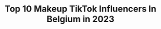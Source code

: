 ---
title: Top 10 Makeup TikTok Influencers In Belgium in 2023
description: >-
  Find top makeup TikTok influencers in Belgium in 2023. Most popular hashtags: #makeup #foryou #fyp #pourtoi.
platform: TikTok
hits: 53
text_top: See the top-rated TikTok profiles on inBeat.
text_bottom: Our database holds 53 TikTok influencers like this in Belgium for you to connect with.
profiles:
  - username: "macchrii"
    fullname: >-
      ✨MACCHRI✨
    bio: >-
      19 | België Volg mij als je into makeup bent ✨❤️ Contact: maccchri@gmail.com
    location: "Belgium"
    followers: 67400
    engagement: 881
    commentsToLikes: 0.027272
    id: ck8ade41d5ibl0j78pchdml9t
    verified: false
    hashtags: "#voorjou, #foryou, #belgie, #gayboy"
  - username: "alissatomme"
    fullname: >-
      Alissa Tomme
    bio: >-
      Contact : alissatomme@hotmail.com
    location: "Belgium"
    followers: 170700
    engagement: 2120
    commentsToLikes: 0.046047
    id: ckba73y81067z0j23bvo7e0no
    verified: false
    hashtags: "#fyp, #makeup, #viral, #trend"
  - username: "kayleemoonkitty"
    fullname: >-
      Kaylee
    bio: >-
      🇧🇪 1-ste Eredame Miss Vlaams - Brabant 2023 🇧🇪 Kandidate Miss Belgium 2023
    location: "Belgium"
    followers: 170900
    engagement: 2062
    commentsToLikes: 0.030145
    id: ck8ade3fu5i6a0j78bvdxks6q
    verified: true
    hashtags: "#makeup, #foryoupage, #trending, #fy"
  - username: "anouchka_lm"
    fullname: >-
      Anouchka
    bio: >-
      21y/o ☁️ I do make up 💄 (I am not an artist ;))
    location: "Belgium"
    followers: 5769
    engagement: 1292
    commentsToLikes: 0.052748
    id: ck8ae51l09vi60j78z3yizhkp
    verified: false
    hashtags: "#dance, #voorjou, #halloween, #makeup"
  - username: "cathy22107"
    fullname: >-
      Cathy / Fallon
    bio: >-
      passion : animaux musique théâtre #bonjourjesuistitouan 😁 😂
    location: "Belgium"
    followers: 4343
    engagement: 1634
    commentsToLikes: 0.036020
    id: ckbfedqky8alc0j23ujljfu3v
    verified: false
    hashtags: "#sad, #pov, #noiretblanc, #anglais"
  - username: "nikkewit"
    fullname: >-
      ❤️Nikkewit❤️
    bio: >-
      ❤️disneycosplay❤️ ❤️occosplay❤️ 🥰🥰🥰
    location: "Belgium"
    followers: 4322
    engagement: 1640
    commentsToLikes: 0.034292
    id: ck9c6wxc4reyh0j78c36gqsln
    verified: false
    hashtags: "#cosplay, #witchcosplay, #halloweencosplay, #oc"
  - username: "itschayenneee"
    fullname: >-
      ✨Chayenne✨
    bio: >-
      Ga een kijkje nemen op mijn wishlist! (NIET VERPLICHT)❤️ Adres —> dm
    location: "Belgium"
    followers: 34700
    engagement: 1205
    commentsToLikes: 0.016338
    id: ckafuddt69ywk0i78onm1ul1p
    verified: false
    hashtags: "#thebluecrew, #omguhaar, #actionhaul, #belgium"
  - username: "niastyy"
    fullname: >-
      Niastyy
    bio: >-
      🎬 Acting / 🃏 Comédie Belgique 🇧🇪
    location: "Belgium"
    followers: 17600
    engagement: 1077
    commentsToLikes: 0.053183
    id: ckc8z7tgqo26q0j23brfum7ti
    verified: false
    hashtags: "#duo, #halloweenmakeup, #humour, #makeup"
  - username: "jessycnd"
    fullname: >-
      Jessy 🔥
    bio: >-
      Jesspy2345 👻 📩Jesscndtiktok@yahoo.com 📩 Jessmodelplussizes 📸insta📸
    location: "Belgium"
    followers: 55100
    engagement: 851
    commentsToLikes: 0.022575
    id: ck9enwk79ld4s0j78p05fiyu7
    verified: false
    hashtags: "#makeup, #pourtoi, #chubycheeks, #curvy"
  - username: "simple.symphony"
    fullname: >-
      Simple Symphony 
    bio: >-
      Ophélie 🦇 ➡️ Instagram : simple.symphony ⬅️
    location: "Belgium"
    followers: 236700
    engagement: 1533
    commentsToLikes: 0.014208
    id: ckbqqf9f0ba7w0j23o79zaa4i
    verified: false
    hashtags: "#hallomeme, #foryou, #pourtoi, #makeup"
---